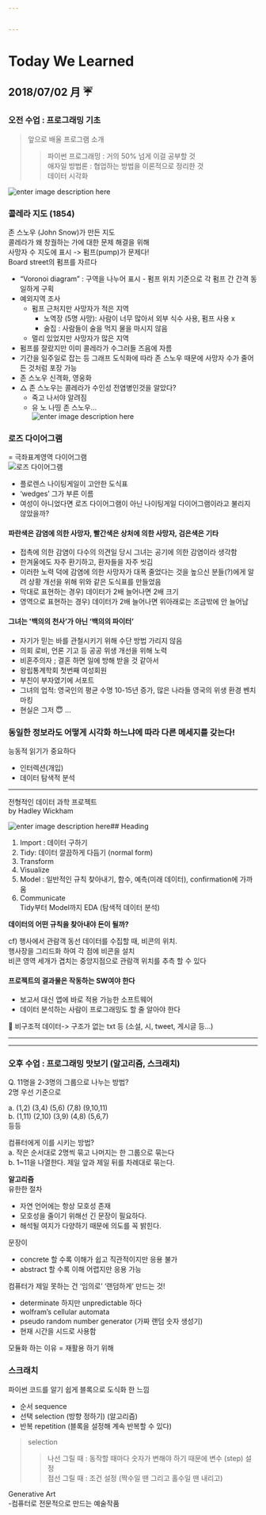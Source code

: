 ```yaml
---


---
```


<h1 id="today-we-learned">Today We Learned</h1>
<h2 id="月-umbrella">2018/07/02 月 ☔️</h2>
<h3 id="오전-수업--프로그래밍-기초">오전 수업 : 프로그래밍 기초</h3>
<blockquote>
<p>앞으로 배울 프로그램 소개</p>
<blockquote>
<p>파이썬 프로그래밍 : 거의 50% 넘게 이걸 공부할 것<br>
애자일 방법론 : 협업하는 방법을 이론적으로 정리한 것<br>
데이터 시각화</p>
</blockquote>
</blockquote>
<p><img src="https://johnsnow.matrix.msu.edu/images/online_companion/chapter_images/fig12-6.jpg" alt="enter image description here"></p>
<h3 id="콜레라-지도-1854">콜레라 지도 (1854)</h3>
<p>존 스노우 (John Snow)가 만든 지도<br>
콜레라가 왜 창궐하는 가에 대한 문제 해결을 위해<br>
사망자 수 지도에 표시 -&gt; 펌프(pump)가 문제다!<br>
Board street의 펌프를 자르다</p>
<ul>
<li>“Voronoi diagram” : 구역을 나누어 표시 - 펌프 위치 기준으로 각 펌프 간 간격 동일하게 구획</li>
<li>예외지역 조사
<ul>
<li>펌프 근처지만 사망자가 적은 지역
<ul>
<li>노역장 (5명 사망): 사람이 너무 많아서 외부 식수 사용, 펌프 사용 x</li>
<li>술집 : 사람들이 술을 먹지 물을 마시지 않음</li>
</ul>
</li>
<li>멀리 있었지만 사망자가 많은 지역</li>
</ul>
</li>
<li>펌프를 잘랐지만 이미 콜레라가 수그러들 즈음에 자름</li>
<li>기간을 일주일로 잡는 등 그래프 도식화에 따라 존 스노우 때문에 사망자 수가 줄어든 것처럼 포장 가능</li>
<li>존 스노우 신격화, 영웅화</li>
<li>△ 존 스노우는 콜레라가 수인성 전염병인것을 알았다?
<ul>
<li>죽고 나서야 알려짐</li>
<li>유 노 나띵 존 스노우…<br>
<img src="http://jordenpagelfitness.com/wp-content/uploads/2016/06/knowsnothing.jpg" alt="enter image description here"></li>
</ul>
</li>
</ul>
<h3 id="로즈-다이어그램">로즈 다이어그램</h3>
<p>= 극좌표계영역 다이어그램<br>
<img src="http://www.florence-nightingale-avenging-angel.co.uk/blog/wp-content/uploads/2012/01/Rose.jpg" alt="로즈 다이어그램"></p>
<ul>
<li>플로렌스 나이팅게일이 고안한 도식표</li>
<li>‘wedges’ 그가 부른 이름</li>
<li>여성이 아니었다면 로즈 다이어그램이 아닌 나이팅게일 다이어그램이라고 불리지 않았을까?</li>
</ul>
<h4 id="파란색은-감염에-의한-사망자-빨간색은-상처에-의한-사망자-검은색은-기타">파란색은 감염에 의한 사망자, 빨간색은 상처에 의한 사망자, 검은색은 기타</h4>
<ul>
<li>접촉에 의한 감염이 다수의 의견일 당시 그녀는 공기에 의한 감염이라 생각함</li>
<li>한겨울에도 자주 환기하고, 환자들을 자주 씻김</li>
<li>이러한 노력 덕에 감염에 의한 사망자가 대폭 줄었다는 것을 높으신 분들(?)에게 알려 상황 개선을 위해 위와 같은 도식표를 만들었음</li>
<li>막대로 표현하는 경우) 데이터가 2배 늘어나면 2배 크기</li>
<li>영역으로 표현하는 경우) 데이터가 2배 늘어나면 위아래로는 조금밖에 안 늘어남</li>
</ul>
<h4 id="그녀는-백의의-천사가-아닌-백의의-파이터">그녀는 '백의의 천사’가 아닌 ‘백의의 파이터’</h4>
<ul>
<li>자기가 믿는 바를 관철시키기 위해 수단 방법 가리지 않음</li>
<li>의회 로비, 언론 기고 등 공공 위생 개선을 위해 노력</li>
<li>비혼주의자 ; 결혼 하면 일에 방해 받을 것 같아서</li>
<li>왕립통계학회 첫번째 여성회원</li>
<li>부친이 부자였기에 서포트</li>
<li>그녀의 업적: 영국인의 평균 수명 10-15년 증가, 많은 나라들 영국의 위생 환경 벤치마킹</li>
<li>현실은 그저 😇 …</li>
</ul>
<h3 id="동일한-정보라도-어떻게-시각화-하느냐에-따라-다른-메세지를-갖는다">동일한 정보라도 어떻게 시각화 하느냐에 따라 다른 메세지를 갖는다!</h3>
<p>능동적 읽기가 중요하다</p>
<ul>
<li>인터렉션(개입)</li>
<li>데이터 탐색적 분석</li>
</ul>
<hr>
<p>전형적인 데이터 과학 프로젝트<br>
by Hadley Wickham</p>
<p><img src="https://encrypted-tbn0.gstatic.com/images?q=tbn:ANd9GcSQ-h3gjnah5gg-ToG4IPmRtVJNt2Nsx_7LIa2XZFRpmWhCgy51" alt="enter image description here">## Heading</p>
<ol>
<li>Import : 데이터 구하기</li>
<li>Tidy: 데이터 깔끔하게 다듬기 (normal form)</li>
<li>Transform</li>
<li>Visualize</li>
<li>Model : 일반적인 규칙 찾아내기, 함수, 예측(미래 데이터), confirmation에 가까움</li>
<li>Communicate<br>
Tidy부터 Model까지 EDA (탐색적 데이터 분석)</li>
</ol>
<p><strong>데이터의 어떤 규칙을 찾아내야 돈이 될까?</strong></p>
<p>cf) 행사에서 관람객 동선 데이터를 수집할 때, 비콘의 위치.<br>
행사장을 그리드화 하여 각 점에 비콘을 설치<br>
비콘 영역 세개가 겹치는 중앙지점으로 관람객 위치를 추측 할 수 있다</p>
<h4 id="프로젝트의-결과물은-작동하는-sw여야-한다">프로젝트의 결과물은 작동하는 SW여야 한다</h4>
<ul>
<li>보고서 대신 앱에 바로 적용 가능한 소프트웨어</li>
<li>데이터 분석하는 사람이 프로그래밍도 할 줄 알아야 한다</li>
</ul>
<p>🍎 비구조적 데이터-&gt; 구조가 없는 txt 등 (소설, 시, tweet, 게시글 등…)</p>
<hr>
<hr>
<h3 id="오후-수업--프로그래밍-맛보기-알고리즘-스크래치">오후 수업 : 프로그래밍 맛보기 (알고리즘, 스크래치)</h3>
<p>Q. 11명을 2-3명의 그룹으로 나누는 방법?<br>
2명 우선 기준으로</p>
<p>a. (1,2) (3,4) (5,6) (7,8) (9,10,11)<br>
b. (1,11) (2,10) (3,9) (4,8) (5,6,7)<br>
등등</p>
<p>컴퓨터에게 이를 시키는 방법?<br>
a. 작은 순서대로 2명씩 묶고 나머지는 한 그룹으로 묶는다<br>
b. 1~11을 나열한다. 제일 앞과 제일 뒤를 차례대로 묶는다.</p>
<p><strong>알고리즘</strong><br>
유한한 절차</p>
<ul>
<li>자연 언어에는 항상 모호성 존재</li>
<li>모호성을 줄이기 위해선 긴 문장이 필요하다.</li>
<li>해석될 여지가 다양하기 때문에 의도를 꼭 밝힌다.</li>
</ul>
<p>문장이</p>
<ul>
<li>concrete 할 수록 이해가 쉽고 직관적이지만 응용 불가</li>
<li>abstract 할 수록 이해 어렵지만 응용 가능</li>
</ul>
<p>컴퓨터가 제일 못하는 건 ‘임의로’ ‘랜덤하게’ 만드는 것!</p>
<ul>
<li>determinate 하지만 unpredictable 하다</li>
<li>wolfram’s cellular automata</li>
<li>pseudo random number generator (가짜 랜덤 숫자 생성기)</li>
<li>현재 시간을 시드로 사용함</li>
</ul>
<p>모듈화 하는 이유 = 재활용 하기 위해</p>
<h3 id="스크래치">스크래치</h3>
<p>파이썬 코드를 알기 쉽게 블록으로 도식화 한 느낌</p>
<ul>
<li>순서 sequence</li>
<li>선택 selection (방향 정하기) (알고리즘)</li>
<li>반복 repetition (블록을 설정해 계속 반복할 수 있다)</li>
</ul>
<blockquote>
<p>selection</p>
<blockquote>
<p>나선 그릴 때 : 동작할 때마다 숫자가 변해야 하기 때문에 변수 (step) 설정<br>
점선 그릴 때 : 조건 설정 (짝수일 땐 그리고 홀수일 땐 내리고)</p>
</blockquote>
</blockquote>
<p>Generative Art<br>
-컴퓨터로 전문적으로 만드는 예술작품</p>

